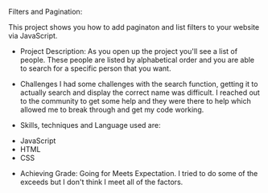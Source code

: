 Filters and Pagination:

This project shows you how to add paginaton and list filters to your website via JavaScript.

- Project Description:
  As you open up the project you'll see a list of people. These people are listed by alphabetical order and you are able to search for a specific person that you want.

- Challenges
  I had some challenges with the search function, getting it to actually search and display the correct name was difficult. I reached out to the community to get some help and they were there to help which allowed me to break through and get my code working.

* Skills, techniques and Language used are:

- JavaScript
- HTML
- CSS

* Achieving Grade:
  Going for Meets Expectation. I tried to do some of the exceeds but I don't think I meet all of the factors.
